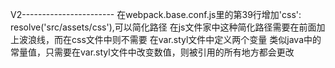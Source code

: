V2-----------------------
在webpack.base.conf.js里的第39行增加'css': resolve('src/assets/css'),可以简化路径
在js文件家中这种简化路径需要在前面加上波浪线，而在css文件中则不需要
在var.styl文件中定义两个变量  类似java中的常量值，只需要在var.styl文件中改变数值，则被引用的所有地方都会更改
